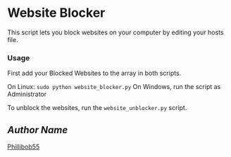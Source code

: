 # Website Blocker

This script lets you block websites on your computer by editing your hosts file.

### Usage

First add your Blocked Websites to the array in both scripts.

On Linux: `sudo python website_blocker.py`
On Windows, run the script as Administrator

To unblock the websites, run the `website_unblocker.py` script.

## _Author Name_

[Phillibob55](https://github.com/Phillibob55)
